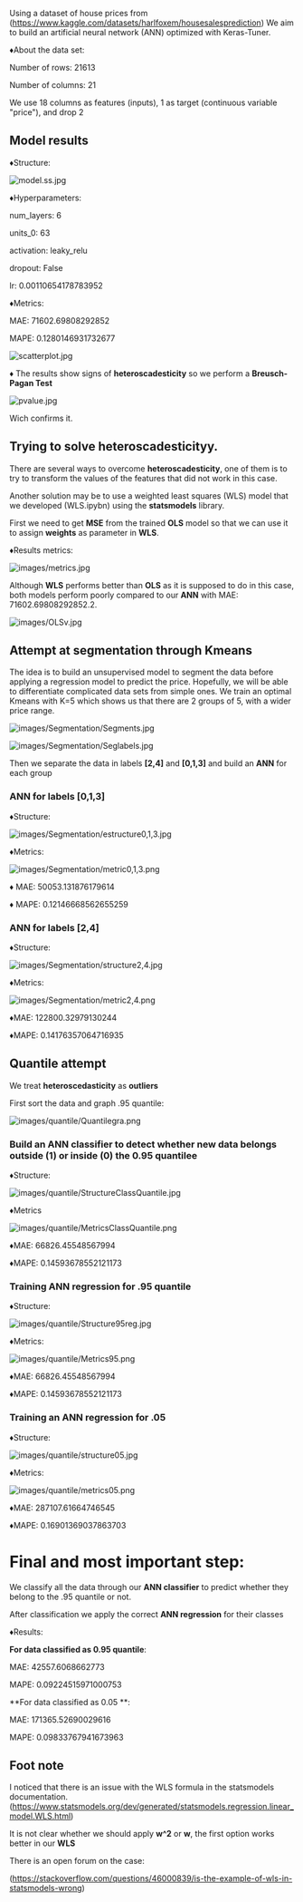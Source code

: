 Using a dataset of house prices from (https://www.kaggle.com/datasets/harlfoxem/housesalesprediction)
We aim to build an artificial neural network (ANN) optimized with Keras-Tuner.

♦About the data set: 

Number of rows: 21613

Number of columns: 21

We use 18 columns as features (inputs), 1 as target (continuous variable "price"), and drop 2

## Model results

♦Structure:


![model.ss.jpg](model.ss.jpg)


♦Hyperparameters:


num_layers: 6

units_0: 63

activation: leaky_relu

dropout: False

lr: 0.00110654178783952





♦Metrics: 


MAE:  71602.69808292852


MAPE:  0.1280146931732677


![scatterplot.jpg](scatterplot.jpg)


♦ The results show signs of **heteroscadesticity** so we perform a **Breusch-Pagan Test**


![pvalue.jpg](pvalue.jpg)


Wich confirms it.

## Trying to solve **heteroscadesticity**y. 

There are several ways to overcome **heteroscadesticity**, one of them is to try to transform the values ​​of the features that did not work in this case. 


Another solution may be to use a weighted least squares (WLS) model that we developed (WLS.ipybn) using the **statsmodels** library.


First we need to get **MSE** from the trained **OLS** model so that we can use it to assign **weights** as parameter in **WLS**.


♦Results metrics: 


![images/metrics.jpg](images/metrics.jpg)


Although **WLS** performs better than **OLS** as it is supposed to do in this case, both models perform poorly compared to our **ANN** with MAE: 71602.69808292852.2.



![images/OLSv.jpg](images/OLSv.png)


## Attempt at segmentation through Kmeans 



The idea is to build an unsupervised model to segment the data before applying a regression model to predict the price. Hopefully, we will be able to differentiate complicated data sets from simple ones. We train an optimal Kmeans with K=5 which shows us that there are 2 groups of 5, with a wider price range.


![images/Segmentation/Segments.jpg](images/Segmentation/Segments.jpg)


![images/Segmentation/Seglabels.jpg](images/Segmentation/Seglabels.jpg)


Then we separate the data in labels **[2,4]** and **[0,1,3]** and build an **ANN** for each group 


### ANN for labels [0,1,3]


♦Structure:


![images/Segmentation/estructure0,1,3.jpg](images/Segmentation/estructure0,1,3.jpg)


♦Metrics:


![images/Segmentation/metric0,1,3.png](images/Segmentation/metric0,1,3.png)


♦ MAE:  50053.131876179614


♦ MAPE:  0.12146668562655259


### ANN for labels [2,4]


♦Structure:


![images/Segmentation/structure2,4.jpg](images/Segmentation/structure2,4.jpg)


♦Metrics:


![images/Segmentation/metric2,4.png](images/Segmentation/metric2,4.png)


♦MAE:  122800.32979130244


♦MAPE:  0.14176357064716935

## Quantile attempt 

We treat **heteroscedasticity** as **outliers**


First sort the data and graph .95 quantile:


![images/quantile/Quantilegra.png](images/quantile/Quantilegra.png)

### Build an ANN classifier to detect whether new data belongs outside (1) or inside (0) the 0.95 quantilee


♦Structure:


![images/quantile/StructureClassQuantile.jpg](images/quantile/StructureClassQuantile.jpg)



♦Metrics


![images/quantile/MetricsClassQuantile.png](images/quantile/MetricsClassQuantile.png)


♦MAE:  66826.45548567994


♦MAPE:  0.14593678552121173


### Training ANN regression for .95 quantile

♦Structure:


![images/quantile/Structure95reg.jpg](images/quantile/Structure95reg.jpg)


♦Metrics:


![images/quantile/Metrics95.png](images/quantile/Metrics95.png)


♦MAE:  66826.45548567994


♦MAPE:  0.14593678552121173


### Training an ANN regression for .05 


♦Structure:


![images/quantile/structure05.jpg](images/quantile/structure05.jpg)


♦Metrics:


![images/quantile/metrics05.png](images/quantile/metrics05.png)


♦MAE:  287107.61664746545


♦MAPE:  0.16901369037863703


# Final and most important step:

We classify all the data through our **ANN classifier** to predict whether they belong to the .95 quantile or not. 

After classification we apply the correct **ANN regression** for their classes

♦Results: 


**For data classified as 0.95 quantile**: 


MAE:  42557.6068662773


MAPE:  0.09224515971000753

**For data classified as 0.05 **:


MAE:  171365.52690029616


MAPE:  0.09833767941673963


## Foot note
I noticed that there is an issue with the WLS formula in the statsmodels documentation.(https://www.statsmodels.org/dev/generated/statsmodels.regression.linear_model.WLS.html)


It is not clear whether we should apply **w^2** or **w**, the first option works better in our **WLS**


There is an open forum on the case:

(https://stackoverflow.com/questions/46000839/is-the-example-of-wls-in-statsmodels-wrong)










